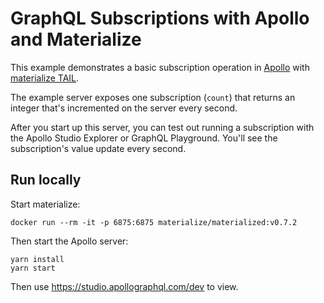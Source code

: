# GraphQL Subscriptions with Apollo and Materialize

This example demonstrates a basic subscription operation in [Apollo](https://www.apollographql.com/) with [materialize TAIL](https://materialize.com/docs/sql/tail/).

The example server exposes one subscription (`count`) that returns an integer that's incremented on the server every second.

After you start up this server, you can test out running a subscription with the Apollo Studio Explorer or GraphQL Playground. You'll see the subscription's value update every second.

## Run locally

Start materialize:

```shell
docker run --rm -it -p 6875:6875 materialize/materialized:v0.7.2
```

Then start the Apollo server:

```shell
yarn install
yarn start
```

Then use https://studio.apollographql.com/dev to view.
